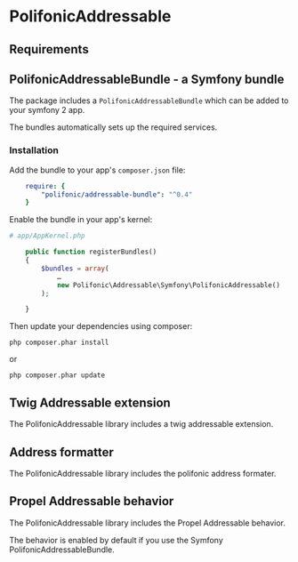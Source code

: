 PolifonicAddressable
====================


Requirements
------------


PolifonicAddressableBundle - a Symfony bundle
---------------------------------------------

The package includes a `PolifonicAddressableBundle` which can be added to your symfony 2 app.

The bundles automatically sets up the required services.


### Installation

Add the bundle to your app's `composer.json` file:

```yaml
	require: {
		"polifonic/addressable-bundle": "^0.4"
	}
```

Enable the bundle in your app's kernel:

```php
# app/AppKernel.php

    public function registerBundles()
    {
        $bundles = array(
            …
            new Polifonic\Addressable\Symfony\PolifonicAddressable()
        );

    }
```

Then update your dependencies using composer:

```
php composer.phar install
```

or

```
php composer.phar update
```

Twig Addressable extension
----------------------

The PolifonicAddressable library includes a twig addressable extension.

Address formatter
-----------------

The PolifonicAddressable library includes the polifonic address formater.

Propel Addressable behavior
---------------------------

The PolifonicAddressable library includes the Propel Addressable behavior.

The behavior is enabled by default if you use the Symfony PolifonicAddressableBundle.

